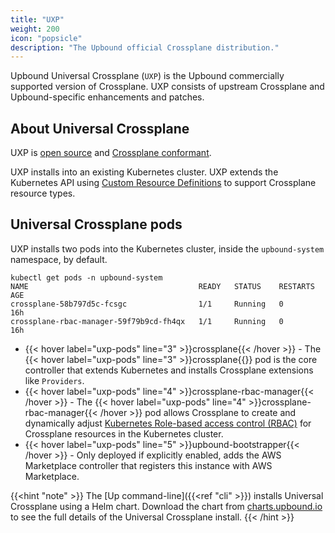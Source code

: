 ```yaml
---
title: "UXP"
weight: 200
icon: "popsicle"
description: "The Upbound official Crossplane distribution."
---
```


Upbound Universal Crossplane (`UXP`) is the Upbound commercially supported version of Crossplane. UXP consists of upstream Crossplane and Upbound-specific enhancements and patches.

## About Universal Crossplane
UXP is [open source](https://github.com/upbound/universal-crossplane) and [Crossplane conformant](https://github.com/cncf/crossplane-conformance).

UXP installs into an existing Kubernetes cluster. UXP extends the Kubernetes API using [Custom Resource Definitions](https://kubernetes.io/docs/concepts/extend-kubernetes/api-extension/custom-resources/) to support Crossplane resource types. 

## Universal Crossplane pods
UXP installs two pods into the Kubernetes cluster, inside the `upbound-system` namespace, by default.

```shell {label="uxp-pods"}
kubectl get pods -n upbound-system
NAME                                      READY   STATUS    RESTARTS      AGE
crossplane-58b797d5c-fcsgc                1/1     Running   0             16h
crossplane-rbac-manager-59f79b9cd-fh4qx   1/1     Running   0             16h
```

* {{< hover label="uxp-pods" line="3" >}}crossplane{{< /hover >}} - The {{< hover label="uxp-pods" line="3" >}}crossplane{{</hover>}} pod is the core controller that extends Kubernetes and installs Crossplane extensions like `Providers`.
* {{< hover label="uxp-pods" line="4" >}}crossplane-rbac-manager{{< /hover >}} - The {{< hover label="uxp-pods" line="4" >}}crossplane-rbac-manager{{< /hover >}} pod allows Crossplane to create and dynamically adjust [Kubernetes Role-based access control (RBAC)](https://kubernetes.io/docs/reference/access-authn-authz/rbac/) for Crossplane resources in the Kubernetes cluster. 
* {{< hover label="uxp-pods" line="5" >}}upbound-bootstrapper{{< /hover >}} - Only deployed if explicitly enabled, adds the AWS Marketplace controller that registers this instance with AWS Marketplace.

<!-- vale Upbound.Spelling = NO -->
<!-- allow "ref" in the link inside a shortcode -->
{{<hint "note" >}}
The [Up command-line]({{<ref "cli" >}}) installs Universal Crossplane using a Helm chart. Download the chart from [charts.upbound.io](https://charts.upbound.io/main/) to see the full details of the Universal Crossplane install.
{{< /hint >}}
<!-- vale Upbound.Spelling = YES -->
